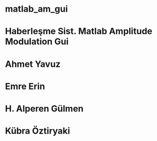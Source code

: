 # matlab_am_gui
# Haberleşme Sist. Matlab Amplitude Modulation Gui
# Ahmet Yavuz 
# Emre Erin
# H. Alperen Gülmen 
# Kübra Öztiryaki
